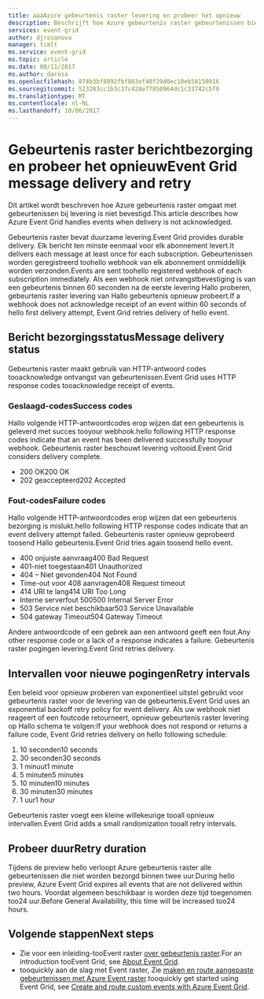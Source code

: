 ```yaml
---
title: aaaAzure gebeurtenis raster levering en probeer het opnieuw
description: Beschrijft hoe Azure gebeurtenis raster gebeurtenissen biedt en de manier waarop niet-bezorgde berichten worden verwerkt.
services: event-grid
author: djrosanova
manager: timlt
ms.service: event-grid
ms.topic: article
ms.date: 08/11/2017
ms.author: darosa
ms.openlocfilehash: 874b3bf8892fbf803ef40f29d0ec10eb50150916
ms.sourcegitcommit: 523283cc1b3c37c428e77850964dc1c33742c5f0
ms.translationtype: MT
ms.contentlocale: nl-NL
ms.lasthandoff: 10/06/2017
---
```

# <a name="event-grid-message-delivery-and-retry"></a><span data-ttu-id="36933-103">Gebeurtenis raster berichtbezorging en probeer het opnieuw</span><span class="sxs-lookup"><span data-stu-id="36933-103">Event Grid message delivery and retry</span></span> 

<span data-ttu-id="36933-104">Dit artikel wordt beschreven hoe Azure gebeurtenis raster omgaat met gebeurtenissen bij levering is niet bevestigd.</span><span class="sxs-lookup"><span data-stu-id="36933-104">This article describes how Azure Event Grid handles events when delivery is not acknowledged.</span></span>

<span data-ttu-id="36933-105">Gebeurtenis raster bevat duurzame levering.</span><span class="sxs-lookup"><span data-stu-id="36933-105">Event Grid provides durable delivery.</span></span> <span data-ttu-id="36933-106">Elk bericht ten minste eenmaal voor elk abonnement levert.</span><span class="sxs-lookup"><span data-stu-id="36933-106">It delivers each message at least once for each subscription.</span></span> <span data-ttu-id="36933-107">Gebeurtenissen worden geregistreerd toohello webhook van elk abonnement onmiddellijk worden verzonden.</span><span class="sxs-lookup"><span data-stu-id="36933-107">Events are sent toohello registered webhook of each subscription immediately.</span></span> <span data-ttu-id="36933-108">Als een webhook niet ontvangstbevestiging is van een gebeurtenis binnen 60 seconden na de eerste levering Hallo proberen, gebeurtenis raster levering van Hallo gebeurtenis opnieuw probeert.</span><span class="sxs-lookup"><span data-stu-id="36933-108">If a webhook does not acknowledge receipt of an event within 60 seconds of hello first delivery attempt, Event Grid retries delivery of hello event.</span></span>

## <a name="message-delivery-status"></a><span data-ttu-id="36933-109">Bericht bezorgingsstatus</span><span class="sxs-lookup"><span data-stu-id="36933-109">Message delivery status</span></span>

<span data-ttu-id="36933-110">Gebeurtenis raster maakt gebruik van HTTP-antwoord codes tooacknowledge ontvangst van gebeurtenissen.</span><span class="sxs-lookup"><span data-stu-id="36933-110">Event Grid uses HTTP response codes tooacknowledge receipt of events.</span></span> 

### <a name="success-codes"></a><span data-ttu-id="36933-111">Geslaagd-codes</span><span class="sxs-lookup"><span data-stu-id="36933-111">Success codes</span></span>

<span data-ttu-id="36933-112">Hallo volgende HTTP-antwoordcodes erop wijzen dat een gebeurtenis is geleverd met succes tooyour webhook.</span><span class="sxs-lookup"><span data-stu-id="36933-112">hello following HTTP response codes indicate that an event has been delivered successfully tooyour webhook.</span></span> <span data-ttu-id="36933-113">Gebeurtenis raster beschouwt levering voltooid.</span><span class="sxs-lookup"><span data-stu-id="36933-113">Event Grid considers delivery complete.</span></span>

- <span data-ttu-id="36933-114">200 OK</span><span class="sxs-lookup"><span data-stu-id="36933-114">200 OK</span></span>
- <span data-ttu-id="36933-115">202 geaccepteerd</span><span class="sxs-lookup"><span data-stu-id="36933-115">202 Accepted</span></span>

### <a name="failure-codes"></a><span data-ttu-id="36933-116">Fout-codes</span><span class="sxs-lookup"><span data-stu-id="36933-116">Failure codes</span></span>

<span data-ttu-id="36933-117">Hallo volgende HTTP-antwoordcodes erop wijzen dat een gebeurtenis bezorging is mislukt.</span><span class="sxs-lookup"><span data-stu-id="36933-117">hello following HTTP response codes indicate that an event delivery attempt failed.</span></span> <span data-ttu-id="36933-118">Gebeurtenis raster opnieuw geprobeerd toosend Hallo gebeurtenis.</span><span class="sxs-lookup"><span data-stu-id="36933-118">Event Grid tries again toosend hello event.</span></span> 

- <span data-ttu-id="36933-119">400 onjuiste aanvraag</span><span class="sxs-lookup"><span data-stu-id="36933-119">400 Bad Request</span></span>
- <span data-ttu-id="36933-120">401-niet toegestaan</span><span class="sxs-lookup"><span data-stu-id="36933-120">401 Unauthorized</span></span>
- <span data-ttu-id="36933-121">404 – Niet gevonden</span><span class="sxs-lookup"><span data-stu-id="36933-121">404 Not Found</span></span>
- <span data-ttu-id="36933-122">Time-out voor 408 aanvragen</span><span class="sxs-lookup"><span data-stu-id="36933-122">408 Request timeout</span></span>
- <span data-ttu-id="36933-123">414 URI te lang</span><span class="sxs-lookup"><span data-stu-id="36933-123">414 URI Too Long</span></span>
- <span data-ttu-id="36933-124">Interne serverfout 500</span><span class="sxs-lookup"><span data-stu-id="36933-124">500 Internal Server Error</span></span>
- <span data-ttu-id="36933-125">503 Service niet beschikbaar</span><span class="sxs-lookup"><span data-stu-id="36933-125">503 Service Unavailable</span></span>
- <span data-ttu-id="36933-126">504 gateway Timeout</span><span class="sxs-lookup"><span data-stu-id="36933-126">504 Gateway Timeout</span></span>

<span data-ttu-id="36933-127">Andere antwoordcode of een gebrek aan een antwoord geeft een fout.</span><span class="sxs-lookup"><span data-stu-id="36933-127">Any other response code or a lack of a response indicates a failure.</span></span> <span data-ttu-id="36933-128">Gebeurtenis raster pogingen levering.</span><span class="sxs-lookup"><span data-stu-id="36933-128">Event Grid retries delivery.</span></span> 

## <a name="retry-intervals"></a><span data-ttu-id="36933-129">Intervallen voor nieuwe pogingen</span><span class="sxs-lookup"><span data-stu-id="36933-129">Retry intervals</span></span>

<span data-ttu-id="36933-130">Een beleid voor opnieuw proberen van exponentieel uitstel gebruikt voor gebeurtenis raster voor de levering van de gebeurtenis.</span><span class="sxs-lookup"><span data-stu-id="36933-130">Event Grid uses an exponential backoff retry policy for event delivery.</span></span> <span data-ttu-id="36933-131">Als uw webhook niet reageert of een foutcode retourneert, opnieuw gebeurtenis raster levering op Hallo schema te volgen:</span><span class="sxs-lookup"><span data-stu-id="36933-131">If your webhook does not respond or returns a failure code, Event Grid retries delivery on hello following schedule:</span></span>

1. <span data-ttu-id="36933-132">10 seconden</span><span class="sxs-lookup"><span data-stu-id="36933-132">10 seconds</span></span>
2. <span data-ttu-id="36933-133">30 seconden</span><span class="sxs-lookup"><span data-stu-id="36933-133">30 seconds</span></span>
3. <span data-ttu-id="36933-134">1 minuut</span><span class="sxs-lookup"><span data-stu-id="36933-134">1 minute</span></span>
4. <span data-ttu-id="36933-135">5 minuten</span><span class="sxs-lookup"><span data-stu-id="36933-135">5 minutes</span></span>
5. <span data-ttu-id="36933-136">10 minuten</span><span class="sxs-lookup"><span data-stu-id="36933-136">10 minutes</span></span>
6. <span data-ttu-id="36933-137">30 minuten</span><span class="sxs-lookup"><span data-stu-id="36933-137">30 minutes</span></span>
7. <span data-ttu-id="36933-138">1 uur</span><span class="sxs-lookup"><span data-stu-id="36933-138">1 hour</span></span>

<span data-ttu-id="36933-139">Gebeurtenis raster voegt een kleine willekeurige tooall opnieuw intervallen.</span><span class="sxs-lookup"><span data-stu-id="36933-139">Event Grid adds a small randomization tooall retry intervals.</span></span>

## <a name="retry-duration"></a><span data-ttu-id="36933-140">Probeer duur</span><span class="sxs-lookup"><span data-stu-id="36933-140">Retry duration</span></span>

<span data-ttu-id="36933-141">Tijdens de preview hello verloopt Azure gebeurtenis raster alle gebeurtenissen die niet worden bezorgd binnen twee uur.</span><span class="sxs-lookup"><span data-stu-id="36933-141">During hello preview, Azure Event Grid expires all events that are not delivered within two hours.</span></span> <span data-ttu-id="36933-142">Voordat algemeen beschikbaar is worden deze tijd toegenomen too24 uur.</span><span class="sxs-lookup"><span data-stu-id="36933-142">Before General Availability, this time will be increased too24 hours.</span></span> 

## <a name="next-steps"></a><span data-ttu-id="36933-143">Volgende stappen</span><span class="sxs-lookup"><span data-stu-id="36933-143">Next steps</span></span>

* <span data-ttu-id="36933-144">Zie voor een inleiding-tooEvent raster [over gebeurtenis raster](overview.md).</span><span class="sxs-lookup"><span data-stu-id="36933-144">For an introduction tooEvent Grid, see [About Event Grid](overview.md).</span></span>
* <span data-ttu-id="36933-145">tooquickly aan de slag met Event raster, Zie [maken en route aangepaste gebeurtenissen met Azure Event raster](custom-event-quickstart.md).</span><span class="sxs-lookup"><span data-stu-id="36933-145">tooquickly get started using Event Grid, see [Create and route custom events with Azure Event Grid](custom-event-quickstart.md).</span></span>
